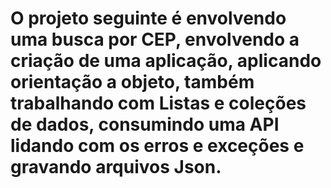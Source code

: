 
# O projeto seguinte é envolvendo uma busca por CEP, envolvendo a criação de uma aplicação, aplicando orientação a objeto, também trabalhando com Listas e coleções de dados, consumindo uma API lidando com os erros e exceções e gravando arquivos Json. 
